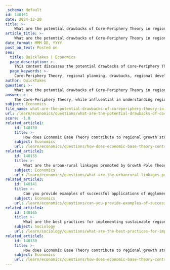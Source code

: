 ```yaml
---
_schema: default
id: 140161
date: 2024-12-20
title: >-
    What are the potential drawbacks of Core-Periphery Theory in regional planning?
article_title: >-
    What are the potential drawbacks of Core-Periphery Theory in regional planning?
date_format: MMM DD, YYYY
post_on_text: Posted on
seo:
  title: QuickTakes | Economics
  page_description: >-
    This content discusses the potential drawbacks of Core-Periphery Theory in regional planning, highlighting issues such as over-simplification, neglect of semi-peripheral regions, marginalization of peripheries, static representation, inadequate policy guidance, and economic determinism.
  page_keywords: >-
    Core-Periphery Theory, regional planning, drawbacks, regional development, over-simplification, semi-peripheral regions, marginalization, static model, policy guidance, economic determinism
author: QuickTakes
question: >-
    What are the potential drawbacks of Core-Periphery Theory in regional planning?
answer: >-
    The Core-Periphery Theory, while influential in understanding regional development and planning, has several potential drawbacks that can impact its application in regional planning. Here are some of the key criticisms:\n\n1. **Over-Simplification**: The model tends to create a binary classification of regions into core and periphery, which can oversimplify the complexities of regional dynamics. This reductionist view fails to account for the diversity and multifaceted nature of economic and social interactions within and between regions.\n\n2. **Neglect of Semi-Peripheral Regions**: The theory does not adequately address the existence of semi-peripheral regions that may exhibit characteristics of both core and periphery. This oversight can lead to misinterpretations of regional development patterns and the dynamics of economic interactions.\n\n3. **Marginalization of Periphery**: Critics argue that the Core-Periphery Theory can perpetuate the marginalization of peripheral regions. By focusing primarily on the core, planners may overlook the needs and potential of peripheral areas, leading to policies that exacerbate regional inequalities rather than mitigate them.\n\n4. **Static Nature**: The model is often criticized for its static representation of regional relationships. Economic and social conditions are dynamic, and the theory may not adequately capture the evolving nature of regional interactions, especially in the context of globalization and technological change.\n\n5. **Inadequate Policy Guidance**: The theory may provide limited guidance for policymakers seeking to promote balanced regional development. Its focus on the core's advantages can lead to policies that favor urban and industrialized areas, potentially neglecting rural and less developed regions.\n\n6. **Economic Determinism**: The Core-Periphery Theory is sometimes seen as overly deterministic, attributing regional disparities primarily to economic factors while downplaying the roles of political, cultural, and historical contexts that also shape regional development.\n\nIn summary, while the Core-Periphery Theory offers valuable insights into regional development, its limitations necessitate a more nuanced approach that considers the complexities of regional dynamics and the diverse needs of both core and peripheral areas.
subject: Economics
file_name: what-are-the-potential-drawbacks-of-coreperiphery-theory-in-regional-planning.md
url: /learn/economics/questions/what-are-the-potential-drawbacks-of-coreperiphery-theory-in-regional-planning
score: -1.0
related_article1:
    id: 140150
    title: >-
        How does Economic Base Theory contribute to regional growth strategies?
    subject: Economics
    url: /learn/economics/questions/how-does-economic-base-theory-contribute-to-regional-growth-strategies
related_article2:
    id: 140155
    title: >-
        What are the urban-rural linkages promoted by Growth Pole Theory?
    subject: Economics
    url: /learn/economics/questions/what-are-the-urbanrural-linkages-promoted-by-growth-pole-theory
related_article3:
    id: 140141
    title: >-
        Can you provide examples of successful applications of Agglomeration Theory in Special Economic Zones?
    subject: Economics
    url: /learn/economics/questions/can-you-provide-examples-of-successful-applications-of-agglomeration-theory-in-special-economic-zones
related_article4:
    id: 140165
    title: >-
        What are the best practices for implementing sustainable regional development?
    subject: Sociology
    url: /learn/sociology/questions/what-are-the-best-practices-for-implementing-sustainable-regional-development
related_article5:
    id: 140150
    title: >-
        How does Economic Base Theory contribute to regional growth strategies?
    subject: Economics
    url: /learn/economics/questions/how-does-economic-base-theory-contribute-to-regional-growth-strategies
---
```


&nbsp;